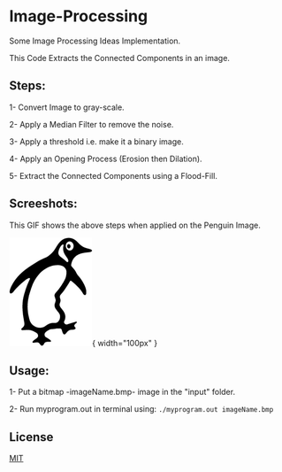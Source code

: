 # Image-Processing
Some Image Processing Ideas Implementation.

This Code Extracts the Connected Components in an image.

## Steps:

  1- Convert Image to gray-scale.
  
  2- Apply a Median Filter to remove the noise.
  
  3- Apply a threshold i.e. make it a binary image.
  
  4- Apply an Opening Process (Erosion then Dilation).
  
  5- Extract the Connected Components using a Flood-Fill.
  
  
## Screeshots:

  This GIF shows the above steps when applied on the Penguin Image.
  
  ![](Penguin-Steps.gif){ width="100px" }
  
## Usage:

  1- Put a bitmap -imageName.bmp- image in the "input" folder.
  
  2- Run myprogram.out in terminal using: `./myprogram.out imageName.bmp`
  
## License

[MIT](https://choosealicense.com/licenses/mit/)
 

